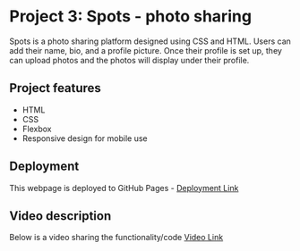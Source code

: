 # Project 3: Spots - photo sharing 

Spots is a photo sharing platform designed using CSS and HTML. Users can add their name, bio, and a profile picture. Once their profile is set up, they can upload photos and the photos will display under their profile. 
  
## Project features

* HTML
* CSS
* Flexbox
* Responsive design for mobile use 

## Deployment

This webpage is deployed to GitHub Pages  - [Deployment Link](https://willsheehey.github.io/se_project_spots/)

## Video description 

Below is a video sharing the functionality/code [Video Link](https://drive.google.com/file/d/1u_O64q8BFJk5Rz_38tzkQHrr5K14YXrC/view?usp=sharing)
